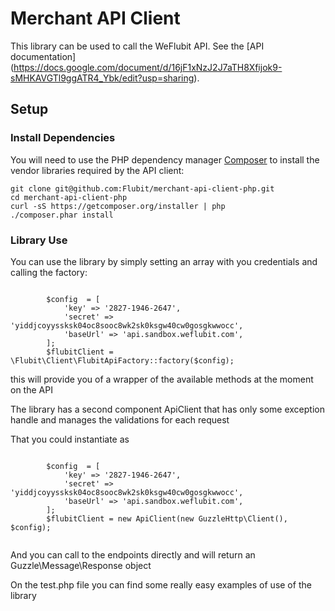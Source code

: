 Merchant API Client
===================

This library can be used to call the WeFlubit API. See the [API documentation] (https://docs.google.com/document/d/16jF1xNzJ2J7aTH8Xfijok9-sMHKAVGTl9ggATR4_Ybk/edit?usp=sharing).

## Setup

### Install Dependencies

You will need to use the PHP dependency manager [Composer](https://getcomposer.org) to install the vendor libraries required by the API client:

```
git clone git@github.com:Flubit/merchant-api-client-php.git
cd merchant-api-client-php
curl -sS https://getcomposer.org/installer | php
./composer.phar install
```
### Library Use

You can use the library by simply setting an array with you credentials and calling the factory:

```

        $config  = [
            'key' => '2827-1946-2647',
            'secret' => 'yiddjcoyyssksk04oc8sooc8wk2sk0ksgw40cw0gosgkwwocc',
            'baseUrl' => 'api.sandbox.weflubit.com',
        ];
        $flubitClient =  \Flubit\Client\FlubitApiFactory::factory($config);

```

this will provide you of a wrapper of the available methods at the moment on the API


The library has a second component ApiClient that has only some exception handle and manages the validations for each request 

That you could instantiate as  
```

        $config  = [
            'key' => '2827-1946-2647',
            'secret' => 'yiddjcoyyssksk04oc8sooc8wk2sk0ksgw40cw0gosgkwwocc',
            'baseUrl' => 'api.sandbox.weflubit.com',
        ];
        $flubitClient = new ApiClient(new GuzzleHttp\Client(), $config);
        
```

And you can call to the endpoints directly and will return an Guzzle\Message\Response object


On the test.php file you can find some really easy examples of use of the library
